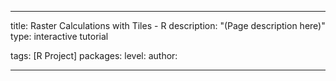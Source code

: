 ---

title: Raster Calculations with Tiles - R
description: "(Page description here)"
type: interactive tutorial

tags: [R Project]
packages: 
level: 
author: 

---